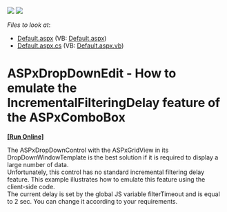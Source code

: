 <!-- default badges list -->
[![](https://img.shields.io/badge/Open_in_DevExpress_Support_Center-FF7200?style=flat-square&logo=DevExpress&logoColor=white)](https://supportcenter.devexpress.com/ticket/details/E2067)
[![](https://img.shields.io/badge/📖_How_to_use_DevExpress_Examples-e9f6fc?style=flat-square)](https://docs.devexpress.com/GeneralInformation/403183)
<!-- default badges end -->
<!-- default file list -->
*Files to look at*:

* [Default.aspx](./CS/WebSite/Default.aspx) (VB: [Default.aspx](./VB/WebSite/Default.aspx))
* [Default.aspx.cs](./CS/WebSite/Default.aspx.cs) (VB: [Default.aspx.vb](./VB/WebSite/Default.aspx.vb))
<!-- default file list end -->
# ASPxDropDownEdit - How to emulate the IncrementalFilteringDelay feature of the ASPxComboBox
<!-- run online -->
**[[Run Online]](https://codecentral.devexpress.com/e2067/)**
<!-- run online end -->


<p>The ASPxDropDownControl with the ASPxGridView in its DropDownWindowTemplate is the best solution if it is required to display a large number of data.<br />
Unfortunately, this control has no standard incremental filtering delay feature. This example illustrates how to emulate this feature using the client-side code.<br />
The current delay is set by the global JS variable filterTimeout and is equal to 2 sec. You can change it according to your requirements.</p>

<br/>


